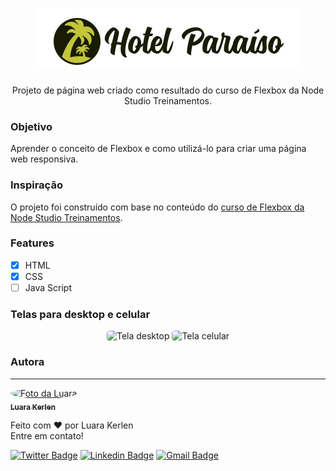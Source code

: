<h1 align="center">
  <img alt="Logo Hotel Paraíso" title="Hotel Paraíso" src="./img/logo.png" />
</h1>

<p align="center"> Projeto de página web criado como resultado do curso de Flexbox da Node Studio Treinamentos. </p>

<h3 id="objetivo">Objetivo</h3>
Aprender o conceito de Flexbox e como utilizá-lo para criar uma página web responsiva.

<h3 id="inspiracao">Inspiração</h3>
O projeto foi construído com base no conteúdo do <a target="_blank" href="https://www.nodestudio.com.br/curso/curso-de-flexbox"> curso de Flexbox da Node Studio Treinamentos</a>.

### Features

- [x] HTML
- [x] CSS
- [ ] Java Script

<h3 id="objetivo">Telas para desktop e celular</h3>
<p align="center">
  <img style="border-radius: 5px" height="300" src="./gifs/desktop.gif" alt="Tela desktop">
  <img style="border-radius: 5px" height="300" src="./gifs/celular.gif" alt="Tela celular">
</p>

### Autora
---

<a href="https://www.linkedin.com/in/luarakerlen/">
 <img title="Luara Kerlen" style="border-radius: 50%;" src="https://media-exp1.licdn.com/dms/image/C4E03AQGS1uYwIh8sPQ/profile-displayphoto-shrink_200_200/0/1517236388384?e=1613606400&v=beta&t=CDWXZHUBDwCQJ_2S8l5hfBRs_pbXtXQmacwsFLBcqpg" width="100px;" alt="Foto da Luara"/>
 <br />
 <sub><b>Luara Kerlen</b></sub></a> <a href="https://www.linkedin.com/in/luarakerlen/" title="Luara Kerlen"></a>


Feito com ❤️ por Luara Kerlen
<br>Entre em contato!

[![Twitter Badge](https://img.shields.io/twitter/url?label=%40luarakerlen&style=social&url=https%3A%2F%2Ftwitter.com%2Fluarakerlen)](https://twitter.com/luarakerlen)
[![Linkedin Badge](https://img.shields.io/badge/-Luara%20Kerlen-blue?style=flat-square&logo=Linkedin&logoColor=white&link=https://www.linkedin.com/in/luarakerlen/)](https://www.linkedin.com/in/luarakerlen/) 
[![Gmail Badge](https://img.shields.io/badge/-luarakerlen12@gmail.com-c14438?style=flat-square&logo=Gmail&logoColor=white&link=mailto:luarakerlen12@gmail.com)](mailto:luarakerlen12@gmail.com)
